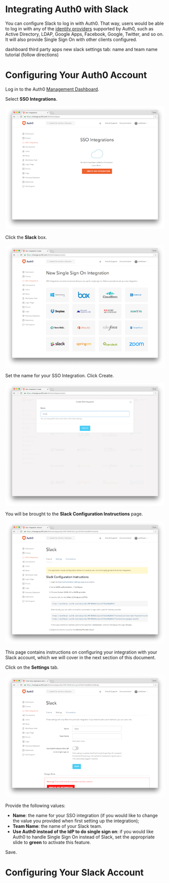 # Integrating Auth0 with Slack

You can configure Slack to log in with Auth0. That way, users would be able to log in with any of the [identity providers](/identityproviders) supported by Auth0, such as Active Directory, LDAP, Google Apps, Facebook, Google, Twitter, and so on. It will also provide Single Sign On with other clients configured.

dashboard
third party apps
new
slack
settings tab: name and team name
tutorial (follow directions)

# Configuring Your Auth0 Account

Log in to the Auth0 [Management Dashboard](${uiURL}).

Select **SSO Integrations**.

![](/media/articles/scenarios/slack/sso-integration.png)

Click the **Slack** box.

![](/media/articles/scenarios/slack/sso-int-options.png)

Set the name for your SSO Integration. Click Create.

![](/media/articles/scenarios/slack/sso-int-name.png)

You will be brought to the **Slack Configuration Instructions** page.

![](/media/articles/scenarios/slack/slack-config-instructions.png)

This page contains instructions on configuring your integration with your Slack account, which we will cover in the next section of this document.

Click on the **Settings** tab.

![](/media/articles/scenarios/slack/slack-settings.png)

Provide the following values:
* **Name**: the name for your SSO integration (if you would like to change the value you provided when first setting up the integration);
* **Team Name**: the name of your Slack team.
* **Use Auth0 instead of the IdP to do single sign on**: if you would like Auth0 to handle Single Sign On instead of Slack, set the appropriate slide to **green** to activate this feature.

Save.

# Configuring Your Slack Account
